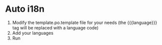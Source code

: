 # Auto i18n

1. Modify the template.po.template file for your needs (the {{{language}}} tag will be replaced with a language code)
2. Add your languages
3. Run